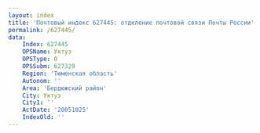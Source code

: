 ```yaml
---
layout: index
title: 'Почтовый индекс 627445: отделение почтовой связи Почты России'
permalink: /627445/
data:
    Index: 627445
    OPSName: Уктуз
    OPSType: О
    OPSSubm: 627329
    Region: 'Тюменская область'
    Autonom: ''
    Area: 'Бердюжский район'
    City: Уктуз
    City1: ''
    ActDate: '20051025'
    IndexOld: ''
---
```

